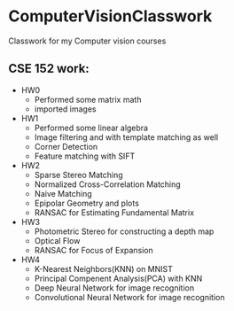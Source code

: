 # ComputerVisionClasswork
Classwork for my Computer vision courses
## CSE 152 work:
- HW0
  - Performed some matrix math
  - imported images
- HW1
  - Performed some linear algebra
  - Image filtering and with template matching as well
  - Corner Detection
  - Feature matching with SIFT
- HW2
  - Sparse Stereo Matching
  - Normalized Cross-Correlation Matching
  - Naive Matching
  - Epipolar Geometry and plots
  - RANSAC for Estimating Fundamental Matrix
- HW3
  - Photometric Stereo for constructing a depth map
  - Optical Flow
  - RANSAC for Focus of Expansion
- HW4
  - K-Nearest Neighbors(KNN) on MNIST
  - Principal Compenent Analysis(PCA) with KNN
  - Deep Neural Network for image recognition
  - Convolutional Neural Network for image recognition
